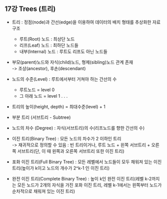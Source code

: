 ## 17강 Trees (트리)

- 트리 : 정점(node)과 간선(edge)을 이용하여 데이터의 배치 형태를 추상화한 자료 구조

  - 루트(Root) 노드 : 최상단 노드
  - 리프(Leaf) 노드 : 최하단 노드들
  - 내부(Internal) 노드 : 루트도 리프도 아닌 노드들

- 부모(parent)노드와 자식(child)노드, 형제(sibling)노드 관계 존재  
   -> 조상(ancestor), 후손(descendant)

- 노드의 수준(Level) : 루트에서부터 거쳐야 하는 간선의 수

  - 루트노드 = level 0
  - 그 아래 노드 = level 1
    .
    .
    .

- 트리의 높이(height, depth) = 최대수준(level) + 1

- 부분 트리 (서브트리 - Subtree)

- 노드의 차수 (Degree) : 자식(서브트리)의 수(리프노드를 향한 간선의 수)

- 이진 트리(Binary Tree) : 모든 노드의 차수가 2 이하인 트리  
   -> 재귀적으로 정의할 수 있음 : 빈 트리이거나, 루트 노드 + 왼쪽 서브트리 + 오른쪽 서브트리(단, 이 때 왼쪽과 오른쪽 서브트리 또한 이진 트리)

- 포화 이진 트리(Full Binary Tree) : 모든 레벨에서 노드들이 모두 채워져 있는 이진 트리(높이가 k이고 노드의 개수가 2^k-1 인 이진 트리)
- 완전 이진 트리(Complete Binary Tree) : 높이 k인 완전 이진 트리(레벨 k-2까지는 모든 노드가 2개의 자식을 가진 포화 이진 트리, 레벨 k-1에서는 왼쪽부터 노드가 순차적으로 채워져 있는 이진 트리)
